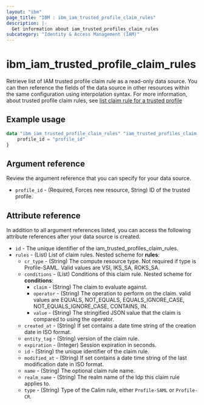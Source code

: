 ```yaml
---
layout: "ibm"
page_title: "IBM : ibm_iam_trusted_profile_claim_rules"
description: |-
  Get information about iam_trusted_profiles_claim_rules
subcategory: "Identity & Access Management (IAM)"
---
```


# ibm_iam_trusted_profile_claim_rules

Retrieve list of IAM trusted profile claim rule as a read-only data source. You can then reference the fields of the data source in other resources within the same configuration using interpolation syntax. For more information, about trusted profile claim rules, see [list claim rule for a trusted profile](https://cloud.ibm.com/apidocs/iam-identity-token-api#list-claim-rule)

## Example usage

```terraform
data "ibm_iam_trusted_profile_claim_rules" "iam_trusted_profiles_claim_rules" {
	profile_id = "profile_id"
}
```

## Argument reference

Review the argument reference that you can specify for your data source.

* `profile_id` - (Required, Forces new resource, String) ID of the trusted profile.

## Attribute reference

In addition to all argument references listed, you can access the following attribute references after your data source is created.

* `id` - The unique identifier of the iam_trusted_profiles_claim_rules.
* `rules` - (List) List of claim rules.
    Nested scheme for **rules**:
	* `cr_type` - (String) The compute resource type. Not required if type is Profile-SAML. Valid values are VSI, IKS_SA, ROKS_SA.
	* `conditions` - (List) Conditions of this claim rule.
	    Nested scheme for **conditions**:
		* `claim` - (String) The claim to evaluate against.
		* `operator` - (String) The operation to perform on the claim. valid values are EQUALS, NOT_EQUALS, EQUALS_IGNORE_CASE, NOT_EQUALS_IGNORE_CASE, CONTAINS, IN.
		* `value` - (String) The stringified JSON value that the claim is compared to using the operator.
	* `created_at` - (String) If set contains a date time string of the creation date in ISO format.
	* `entity_tag` - (String) version of the claim rule.
	* `expiration` - (Integer) Session expiration in seconds.
	* `id` - (String) the unique identifier of the claim rule.
	* `modified_at` - (String) If set contains a date time string of the last modification date in ISO format.
	* `name` - (String) The optional claim rule name.
	* `realm_name` - (String) The realm name of the Idp this claim rule applies to.
	* `type` - (String) Type of the Calim rule, either `Profile-SAML` or `Profile-CR`.

